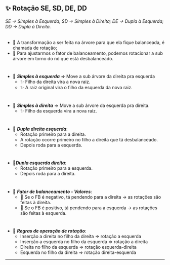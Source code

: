 ## ✨ Rotação SE, SD, DE, DD

###### SE -> Simples à Esquerda; SD -> Simples à Direita; DE -> Dupla à Esquerda; DD -> Dupla à Direita.

- 🎈 A transformação a ser feita na árvore para que ela fique balanceada, é chamada de rotação;
- 🎈 Para ajustarmos o fator de balanceamento, podemos rotacionar a sub árvore em torno do nó que está desbalanceado.
#
- 🎈 ***Simples à esquerda*** => Move a sub árvore da direita pra esquerda
	- ✨ Filho da direita vira a nova raiz.
	- ✨ A raiz original vira o filho da esquerda da nova raiz.
#
- 🎈 ***Simples à direita*** => Move a sub árvore da esquerda pra direita.
	- ✨ Filho da esquerda vira a nova raiz.
#
- 🎈 ***Dupla direita esquerda***:
	- Rotação primeiro para a direita.
	- A rotação ocorre primeiro no filho a direita que tá desbalanceado.
	- Depois roda para a esquerda.
#
- 🎈***Dupla esquerda direita***:
	- Rotação primeiro para a esquerda.
	- Depois roda para a direita.
#
- 🎈 ***Fator de balanceamento - Valores***:
	- 🧁 Se o FB é negativo, tá pendendo para a direita -> as rotações são feitas à direita.
	- 🧁 Se o FB é positivo, tá pendendo para a esquerda -> as rotações são feitas à esquerda.
#
- 🎈 ***Regras de operação de rotação***:
	- Inserção a direita no filho da direita => rotação a esquerda
	- Inserção a esquerda no filho da esquerda => rotação a direita
	- Direita no filho da esquerda => rotação esquerda-direita
	- Esquerda no filho da direita => rotação direita-esquerda
 ---
